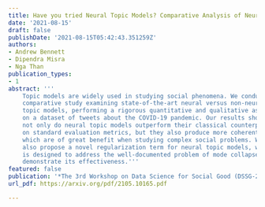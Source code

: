 ```yaml
---
title: Have you tried Neural Topic Models? Comparative Analysis of Neural and Non-Neural Topic Models with Application to COVID-19 Twitter Data
date: '2021-08-15'
draft: false
publishDate: '2021-08-15T05:42:43.351259Z'
authors:
- Andrew Bennett
- Dipendra Misra
- Nga Than
publication_types:
- 1
abstract: '''
    Topic models are widely used in studying social phenomena. We conduct a
    comparative study examining state-of-the-art neural versus non-neural
    topic models, performing a rigorous quantitative and qualitative assessment
    on a dataset of tweets about the COVID-19 pandemic. Our results show that
    not only do neural topic models outperform their classical counterparts
    on standard evaluation metrics, but they also produce more coherent topics,
    which are of great benefit when studying complex social problems. We
    also propose a novel regularization term for neural topic models, which
    is designed to address the well-documented problem of mode collapse, and
    demonstrate its effectiveness.'''
featured: false
publication: '*The 3rd Workshop on Data Science for Social Good (DSSG-21)*'
url_pdf: https://arxiv.org/pdf/2105.10165.pdf

---
```

